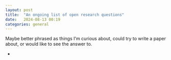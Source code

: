 ```yaml
---
layout: post
title:  "An ongoing list of open research questions"
date:   2024-08-13 00:19
categories: general
---
```


Maybe better phrased as things I'm curious about, could try to write a paper about, or would like to see the answer to.

- 